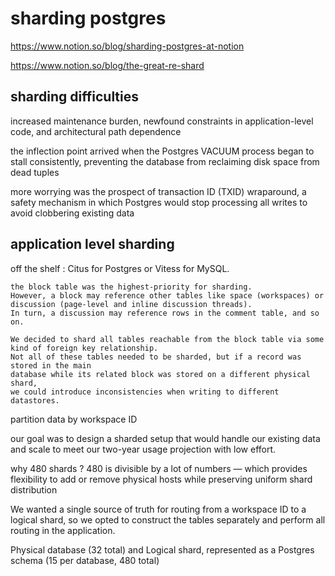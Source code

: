 
# sharding postgres

https://www.notion.so/blog/sharding-postgres-at-notion

https://www.notion.so/blog/the-great-re-shard

## sharding difficulties

increased maintenance burden, newfound constraints in application-level code, and architectural path dependence

the inflection point arrived when the Postgres VACUUM process began to stall consistently, preventing the database from reclaiming disk space from dead tuples

more worrying was the prospect of transaction ID (TXID) wraparound, a safety mechanism in which Postgres would stop processing all writes to avoid clobbering existing data

## application level sharding

off the shelf : Citus for Postgres or Vitess for MySQL.

```
the block table was the highest-priority for sharding.
However, a block may reference other tables like space (workspaces) or discussion (page-level and inline discussion threads).
In turn, a discussion may reference rows in the comment table, and so on.

We decided to shard all tables reachable from the block table via some kind of foreign key relationship.
Not all of these tables needed to be sharded, but if a record was stored in the main
database while its related block was stored on a different physical shard,
we could introduce inconsistencies when writing to different datastores.
```

partition data by workspace ID

our goal was to design a sharded setup that would handle our existing data and scale to meet our two-year usage projection with low effort. 

why 480 shards ?  480 is divisible by a lot of numbers — which provides flexibility to add or remove physical hosts while preserving uniform shard distribution

We wanted a single source of truth for routing from a workspace ID to a logical shard, so we opted to construct the tables separately and perform all routing in the application.

Physical database (32 total) and Logical shard, represented as a Postgres schema (15 per database, 480 total)
